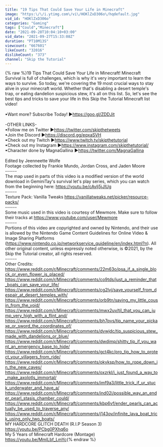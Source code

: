 ```yaml
---
title: "19 Tips That Could Save Your Life in Minecraft"
image: "https:\/\/i.ytimg.com\/vi\/HOKlZxD306o\/hqdefault.jpg"
vid_id: "HOKlZxD306o"
categories: "Gaming"
tags: ["Could","Minecraft"]
date: "2021-09-28T10:04:10+03:00"
vid_date: "2021-09-27T15:33:08Z"
duration: "PT10M13S"
viewcount: "667601"
likeCount: "32016"
dislikeCount: "373"
channel: "Skip the Tutorial"
---
```

{% raw %}19 Tips That Could Save Your Life in Minecraft! Minecraft Survival is full of challenges, which is why it's very important to learn the ways to survive. So today, we're covering the 19 most crucial ways to stay alive in your minecraft world. Whether that's disabling a desert temple's trap, or eating dandelion suspicious stew, it's all on this list. So, let's see the best tips and tricks to save your life in this Skip the Tutorial Minecraft list video!<br /><br />▪Want more? Subscribe Today! ▶<a rel="nofollow" target="blank" href="https://goo.gl/ZDDJit">https://goo.gl/ZDDJit</a><br /><br />-OTHER LINKS-<br />▪Follow me on Twitter ▶<a rel="nofollow" target="blank" href="https://twitter.com/skipthetweets">https://twitter.com/skipthetweets</a><br />▪Join the Discord ▶<a rel="nofollow" target="blank" href="https://discord.gg/eqxaSVH">https://discord.gg/eqxaSVH</a><br />▪Check out my Twitch ▶<a rel="nofollow" target="blank" href="https://www.twitch.tv/skipthetutorial">https://www.twitch.tv/skipthetutorial</a><br />▪Check out my Instagram ▶<a rel="nofollow" target="blank" href="https://www.instagram.com/skipthetutorial/">https://www.instagram.com/skipthetutorial/</a><br />▪Character done by MagnaGallina ▶<a rel="nofollow" target="blank" href="https://twitter.com/MagnaGallina">https://twitter.com/MagnaGallina</a><br /><br />Edited by Jeenneette Wolfe<br />Footage collected by Frankie Mundo, Jordan Cross, and Jaden Moore<br />------<br />The map used in parts of this video is a modified version of the world download in GeminiTay's survival let's play series, which you can watch from the beginning here: <a rel="nofollow" target="blank" href="https://youtu.be/cAvlj5jJlUg">https://youtu.be/cAvlj5jJlUg</a><br />------<br />Texture Pack: Vanilla Tweaks <a rel="nofollow" target="blank" href="https://vanillatweaks.net/picker/resource-packs/">https://vanillatweaks.net/picker/resource-packs/</a><br />------<br />Some music used in this video is courtesy of Mewmore. Make sure to follow their tracks at <a rel="nofollow" target="blank" href="https://www.youtube.com/user/Mewmore">https://www.youtube.com/user/Mewmore</a><br />------<br />Portions of this video are copyrighted and owned by Nintendo, and their use is allowed by the Nintendo Game Content Guidelines for Online Video &amp; Image Sharing Platforms (<a rel="nofollow" target="blank" href="https://www.nintendo.co.jp/networkservice_guideline/en/index.html?n).">https://www.nintendo.co.jp/networkservice_guideline/en/index.html?n).</a>  All other original content, unless expressly noted otherwise, is ©2021, by the Skip the Tutorial creator, all rights reserved.<br />------<br />Other Credits:<br /><a rel="nofollow" target="blank" href="https://www.reddit.com/r/Minecraft/comments/22m63o/psa_if_a_single_block_or_even_flower_is_placed/">https://www.reddit.com/r/Minecraft/comments/22m63o/psa_if_a_single_block_or_even_flower_is_placed/</a><br /><a rel="nofollow" target="blank" href="https://www.reddit.com/r/Minecraft/comments/co9tds/just_a_reminder_that_boats_can_save_your_life/">https://www.reddit.com/r/Minecraft/comments/co9tds/just_a_reminder_that_boats_can_save_your_life/</a><br /><a rel="nofollow" target="blank" href="https://www.reddit.com/r/Minecraft/comments/cg2lvj/save_yourself_from_despair_at_desert_temples_with/">https://www.reddit.com/r/Minecraft/comments/cg2lvj/save_yourself_from_despair_at_desert_temples_with/</a><br /><a rel="nofollow" target="blank" href="https://www.reddit.com/r/Minecraft/comments/orb9tn/saving_my_little_cousin_from_the_void/">https://www.reddit.com/r/Minecraft/comments/orb9tn/saving_my_little_cousin_from_the_void/</a><br /><a rel="nofollow" target="blank" href="https://www.reddit.com/r/Minecraft/comments/mwx2uv/til_that_you_can_jump_very_high_with_a_flint_and/">https://www.reddit.com/r/Minecraft/comments/mwx2uv/til_that_you_can_jump_very_high_with_a_flint_and/</a><br /><a rel="nofollow" target="blank" href="https://www.reddit.com/r/Minecraft/comments/bh7pvs/tip_name_your_pickaxe_or_sword_the_coordinates_of/">https://www.reddit.com/r/Minecraft/comments/bh7pvs/tip_name_your_pickaxe_or_sword_the_coordinates_of/</a><br /><a rel="nofollow" target="blank" href="https://www.reddit.com/r/Minecraft/comments/dvwjdc/tip_suspicious_stew_made_with_dandelions_or_blue/">https://www.reddit.com/r/Minecraft/comments/dvwjdc/tip_suspicious_stew_made_with_dandelions_or_blue/</a><br /><a rel="nofollow" target="blank" href="https://www.reddit.com/r/Minecraft/comments/dwdimp/shitty_tip_if_you_want_an_emergency_base_to_hide/">https://www.reddit.com/r/Minecraft/comments/dwdimp/shitty_tip_if_you_want_an_emergency_base_to_hide/</a><br /><a rel="nofollow" target="blank" href="https://www.reddit.com/r/Minecraft/comments/gct4kc/pro_tip_how_to_protect_your_villagers_from_ride/">https://www.reddit.com/r/Minecraft/comments/gct4kc/pro_tip_how_to_protect_your_villagers_from_ride/</a><br /><a rel="nofollow" target="blank" href="https://www.reddit.com/r/Minecraft/comments/okyksp/how_to_rope_down_in_the_new_caves/">https://www.reddit.com/r/Minecraft/comments/okyksp/how_to_rope_down_in_the_new_caves/</a><br /><a rel="nofollow" target="blank" href="https://www.reddit.com/r/Minecraft/comments/oxzrkl/i_just_found_a_way_to_make_axolotls_immortal/">https://www.reddit.com/r/Minecraft/comments/oxzrkl/i_just_found_a_way_to_make_axolotls_immortal/</a><br /><a rel="nofollow" target="blank" href="https://www.reddit.com/r/Minecraft/comments/imf9a3/little_trick_if_ur_stuck_underwater_and_have_a/">https://www.reddit.com/r/Minecraft/comments/imf9a3/little_trick_if_ur_stuck_underwater_and_have_a/</a><br /><a rel="nofollow" target="blank" href="https://www.reddit.com/r/Minecraft/comments/ind02i/possible_way_an_ender_pearl_stasis_chamber_could/">https://www.reddit.com/r/Minecraft/comments/ind02i/possible_way_an_ender_pearl_stasis_chamber_could/</a><br /><a rel="nofollow" target="blank" href="https://www.reddit.com/r/Minecraft/comments/kbp6vf/ender_pearls_can_actually_be_used_to_traverse_any/">https://www.reddit.com/r/Minecraft/comments/kbp6vf/ender_pearls_can_actually_be_used_to_traverse_any/</a><br /><a rel="nofollow" target="blank" href="https://www.reddit.com/r/Minecraft/comments/j143ov/infinite_lava_boat_trick_using_only_two_boats/">https://www.reddit.com/r/Minecraft/comments/j143ov/infinite_lava_boat_trick_using_only_two_boats/</a><br />MY HARDCORE GLITCH DEATH (R.I.P Season 3)<br /><a rel="nofollow" target="blank" href="https://youtu.be/PCbg0PXhq6o">https://youtu.be/PCbg0PXhq6o</a><br />My 5 Years of Minecraft Hardcore (Montage)<br /><a rel="nofollow" target="blank" href="https://youtu.be/MmlLbf_LmYc">https://youtu.be/MmlLbf_LmYc</a>{% endraw %}
